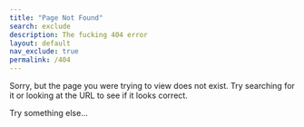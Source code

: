 ```yaml
---
title: "Page Not Found"
search: exclude
description: The fucking 404 error
layout: default
nav_exclude: true
permalink: /404
---  
```


Sorry, but the page you were trying to view does not exist. Try searching for it or looking at the URL to see if it looks correct.

Try something else...
